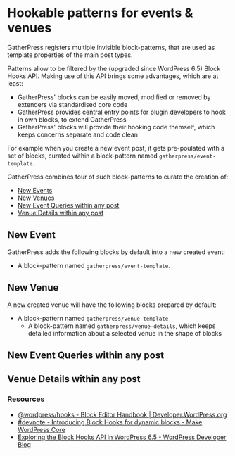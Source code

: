 # Hookable patterns for events & venues

GatherPress registers multiple invisible block-patterns, that are used as template properties of the main post types.

Patterns allow to be filtered by the (upgraded since WordPress 6.5) Block Hooks API. Making use of this API brings some advantages, which are at least:

- GatherPress' blocks can be easily moved, modified or removed by extenders via standardised core code
- GatherPress provides central entry points for plugin developers to hook in own blocks, to extend GatherPress
- GatherPress' blocks will provide their hooking code themself, which keeps concerns separate and code clean

For example when you create a new event post, it gets pre-poulated with a set of blocks, curated within a block-pattern named `gatherpress/event-template`.

GatherPress combines four of such block-patterns to curate the creation of:

- [New Events](#new-event)
- [New Venues](#new-venue)
- [New Event Queries within any post](#new-event-queries-within-any-post)
- [Venue Details within any post](#venue-details-within-any-post)

## New Event

GatherPress adds the following blocks by default into a new created event:

- A block-pattern named `gatherpress/event-template`.


## New Venue

A new created venue will have the following blocks prepared by default:

- A block-pattern named `gatherpress/venue-template`
    - A block-pattern named `gatherpress/venue-details`, which keeps detailed information about a selected venue in the shape of blocks

## New Event Queries within any post

## Venue Details within any post

### Resources

- [@wordpress/hooks - Block Editor Handbook | Developer.WordPress.org](https://developer.wordpress.org/block-editor/reference-guides/packages/packages-hooks/)
- [#devnote - Introducing Block Hooks for dynamic blocks - Make WordPress Core](https://make.wordpress.org/core/2023/10/15/introducing-block-hooks-for-dynamic-blocks/)
- [Exploring the Block Hooks API in WordPress 6.5 - WordPress Developer Blog](https://developer.wordpress.org/news/2024/03/25/exploring-the-block-hooks-api-in-wordpress-6-5/)
